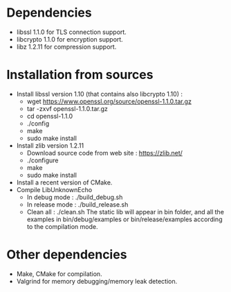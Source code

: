 # Dependencies
* libssl 1.1.0 for TLS connection support.
* libcrypto 1.1.0 for encryption support.
* libz 1.2.11 for compression support.

# Installation from sources
* Install libssl version 1.10 (that contains also libcrypto 1.10) :
    * wget https://www.openssl.org/source/openssl-1.1.0.tar.gz
    * tar -zxvf openssl-1.1.0.tar.gz
    * cd openssl-1.1.0
    * ./config
    * make
    * sudo make install
* Install zlib version 1.2.11
    * Download source code from web site : https://zlib.net/
    * ./configure
    * make
    * sudo make install
* Install a recent version of CMake.
* Compile LibUnknownEcho
    * In debug mode : ./build_debug.sh
    * In release mode : ./build_release.sh
    * Clean all : ./clean.sh
The static lib will appear in bin folder, and all the examples in bin/debug/examples or bin/release/examples according to the compilation mode.

# Other dependencies
* Make, CMake for compilation.
* Valgrind for memory debugging/memory leak detection.
